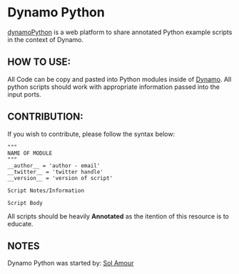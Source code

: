 # Dynamo Python
[dynamoPython](https://github.com/Amoursol/dynamoPython) is a web platform to share annotated Python example scripts in the context of Dynamo.

## HOW TO USE:
All Code can be copy and pasted into Python modules inside of [Dynamo](http://dynamobim.org/). All python scripts should work with appropriate information passed into the input ports. 

## CONTRIBUTION:
If you wish to contribute, please follow the syntax below:

```
"""
NAME OF MODULE
"""
__author__ = 'author - email'
__twitter__ = 'twitter handle'
__version__ = 'version of script'

Script Notes/Information

Script Body
```
All scripts should be heavily **Annotated** as the itention of this resource is to educate.

## NOTES
Dynamo Python was started by: [Sol Amour](https://github.com/Amoursol/dynamoPython)
